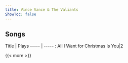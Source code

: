 ```yaml
---
title: Vince Vance & The Valiants
ShowToc: false
---
```


## Songs
Title | Plays 
----- | ----- : 
All I Want for Christmas Is You|2

{{< more >}}